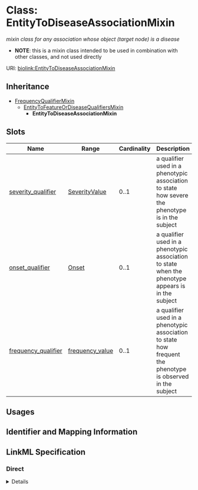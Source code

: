 # Class: EntityToDiseaseAssociationMixin
_mixin class for any association whose object (target node) is a disease_




* __NOTE__: this is a mixin class intended to be used in combination with other classes, and not used directly


URI: [biolink:EntityToDiseaseAssociationMixin](https://w3id.org/biolink/vocab/EntityToDiseaseAssociationMixin)




## Inheritance

* [FrequencyQualifierMixin](FrequencyQualifierMixin.md)
    * [EntityToFeatureOrDiseaseQualifiersMixin](EntityToFeatureOrDiseaseQualifiersMixin.md)
        * **EntityToDiseaseAssociationMixin**




## Slots

| Name | Range | Cardinality | Description  | Info |
| ---  | --- | --- | --- | --- |
| [severity_qualifier](severity_qualifier.md) | [SeverityValue](SeverityValue.md) | 0..1 | a qualifier used in a phenotypic association to state how severe the phenotype is in the subject  | . |
| [onset_qualifier](onset_qualifier.md) | [Onset](Onset.md) | 0..1 | a qualifier used in a phenotypic association to state when the phenotype appears is in the subject  | . |
| [frequency_qualifier](frequency_qualifier.md) | [frequency_value](frequency_value.md) | 0..1 | a qualifier used in a phenotypic association to state how frequent the phenotype is observed in the subject  | . |


## Usages



## Identifier and Mapping Information









## LinkML Specification

<!-- TODO: investigate https://stackoverflow.com/questions/37606292/how-to-create-tabbed-code-blocks-in-mkdocs-or-sphinx -->

### Direct

<details>
```yaml
name: entity to disease association mixin
description: mixin class for any association whose object (target node) is a disease
from_schema: https://w3id.org/biolink/biolink-model
is_a: entity to feature or disease qualifiers mixin
mixin: true
slot_usage:
  object:
    name: object
    description: disease
    examples:
    - value: MONDO:0020066
      description: Ehlers-Danlos syndrome
    range: disease
defining_slots:
- object

```
</details>

### Induced

<details>
```yaml
name: entity to disease association mixin
description: mixin class for any association whose object (target node) is a disease
from_schema: https://w3id.org/biolink/biolink-model
is_a: entity to feature or disease qualifiers mixin
mixin: true
slot_usage:
  object:
    name: object
    description: disease
    examples:
    - value: MONDO:0020066
      description: Ehlers-Danlos syndrome
    range: disease
attributes:
  severity qualifier:
    name: severity qualifier
    description: a qualifier used in a phenotypic association to state how severe
      the phenotype is in the subject
    from_schema: https://w3id.org/biolink/biolink-model
    is_a: association slot
    domain: association
    alias: severity_qualifier
    owner: entity to disease association mixin
    range: severity value
  onset qualifier:
    name: onset qualifier
    description: a qualifier used in a phenotypic association to state when the phenotype
      appears is in the subject
    from_schema: https://w3id.org/biolink/biolink-model
    is_a: association slot
    domain: association
    alias: onset_qualifier
    owner: entity to disease association mixin
    range: onset
  frequency qualifier:
    name: frequency qualifier
    description: a qualifier used in a phenotypic association to state how frequent
      the phenotype is observed in the subject
    from_schema: https://w3id.org/biolink/biolink-model
    is_a: association slot
    domain: association
    alias: frequency_qualifier
    owner: entity to disease association mixin
    range: frequency value
defining_slots:
- object

```
</details>